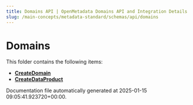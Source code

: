 ```yaml
---
title: Domains API | OpenMetadata Domains API and Integration Details
slug: /main-concepts/metadata-standard/schemas/api/domains
---
```


# Domains

This folder contains the following items:

- [**CreateDomain**](/main-concepts/metadata-standard/schemas/api/domains/createdomain)
- [**CreateDataProduct**](/main-concepts/metadata-standard/schemas/api/domains/createdataproduct)


Documentation file automatically generated at 2025-01-15 09:05:41.923720+00:00.
